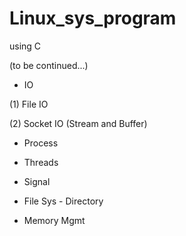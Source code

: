 # Linux_sys_program
using C

(to be continued...)


* IO

(1) File IO

(2) Socket IO (Stream and Buffer)

* Process 

* Threads

* Signal

* File Sys - Directory

* Memory Mgmt
